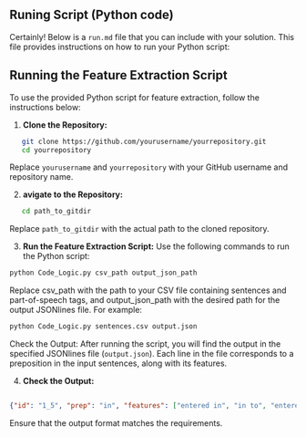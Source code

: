 ## Runing Script (Python code)


Certainly! Below is a `run.md` file that you can include with your solution. This file provides instructions on how to run your Python script:


## Running the Feature Extraction Script

To use the provided Python script for feature extraction, follow the instructions below:

1. **Clone the Repository:**

```bash
   git clone https://github.com/yourusername/yourrepository.git
   cd yourrepository

```

Replace `yourusername` and `yourrepository` with your GitHub username and repository name.

2. **avigate to the Repository:**


```bash
   cd path_to_gitdir

```
Replace `path_to_gitdir` with the actual path to the cloned repository.


3. **Run the Feature Extraction Script:**
Use the following commands to run the Python script:

```bash
python Code_Logic.py csv_path output_json_path

```

Replace csv_path with the path to your CSV file containing sentences and part-of-speech tags, and output_json_path with the desired path for the output JSONlines file.
For example:


```bash
python Code_Logic.py sentences.csv output.json

```

Check the Output:
After running the script, you will find the output in the specified JSONlines file (`output.json`). Each line in the file corresponds to a preposition in the input sentences, along with its features.

4. **Check the Output:**

```json

{"id": "1_5", "prep": "in", "features": ["entered in", "in to", "entered in to", "once entered in", "in to the", "once entered in to the", "VBN IN", "IN TO", "VBN IN TO", "RB VBN IN", "IN TO DT", "RB VBN IN TO DT"]}
```

Ensure that the output format matches the requirements.
